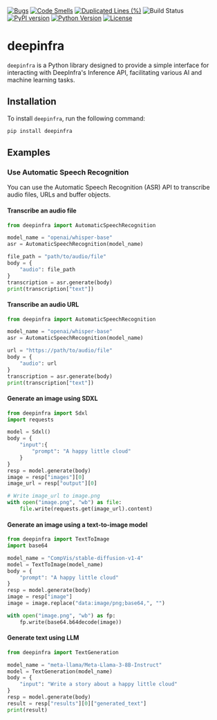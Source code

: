 [![Bugs](https://sonarcloud.io/api/project_badges/measure?project=ovuruska_deepinfra-python&metric=bugs)](https://sonarcloud.io/summary/new_code?id=ovuruska_deepinfra-python)
[![Code Smells](https://sonarcloud.io/api/project_badges/measure?project=ovuruska_deepinfra-python&metric=code_smells)](https://sonarcloud.io/summary/new_code?id=ovuruska_deepinfra-python)
[![Duplicated Lines (%)](https://sonarcloud.io/api/project_badges/measure?project=ovuruska_deepinfra-python&metric=duplicated_lines_density)](https://sonarcloud.io/summary/new_code?id=ovuruska_deepinfra-python)
![Build Status](https://github.com/ovuruska/deepinfra-python/actions/workflows/deploy.yaml/badge.svg)
[![PyPI version](https://badge.fury.io/py/deepinfra.svg)](https://pypi.org/project/deepinfra/)
[![Python Version](https://img.shields.io/pypi/pyversions/deepinfra.svg)](https://pypi.org/project/deepinfra/)
[![License](https://img.shields.io/github/license/ovuruska/deepinfra-python.svg)](LICENSE)

# deepinfra

`deepinfra` is a Python library designed to provide a simple interface for interacting with DeepInfra's Inference API, facilitating various AI and machine learning tasks.

## Installation

To install `deepinfra`, run the following command:

```bash
pip install deepinfra
```

## Examples

### Use Automatic Speech Recognition

You can use the Automatic Speech Recognition (ASR) API to transcribe audio files, URLs and buffer objects.
#### Transcribe an audio file

```python
from deepinfra import AutomaticSpeechRecognition

model_name = "openai/whisper-base"
asr = AutomaticSpeechRecognition(model_name)

file_path = "path/to/audio/file" 
body = {
    "audio": file_path
}
transcription = asr.generate(body)
print(transcription["text"])
```

#### Transcribe an audio URL

```python
from deepinfra import AutomaticSpeechRecognition

model_name = "openai/whisper-base"
asr = AutomaticSpeechRecognition(model_name)

url = "https://path/to/audio/file"
body = {
    "audio": url
}
transcription = asr.generate(body)
print(transcription["text"])
```

#### Generate an image using SDXL

```python
from deepinfra import Sdxl
import requests

model = Sdxl()
body = {
    "input":{
        "prompt": "A happy little cloud"
    }
}
resp = model.generate(body)
image = resp["images"][0]
image_url = resp["output"][0]

# Write image_url to image.png
with open("image.png", "wb") as file:
    file.write(requests.get(image_url).content)

```

#### Generate an image using a text-to-image model

```python
from deepinfra import TextToImage
import base64

model_name = "CompVis/stable-diffusion-v1-4"
model = TextToImage(model_name)
body = {
    "prompt": "A happy little cloud"
}
resp = model.generate(body)
image = resp["image"]
image = image.replace("data:image/png;base64,", "")

with open("image.png", "wb") as fp:
    fp.write(base64.b64decode(image))
```

#### Generate text using LLM

```python
from deepinfra import TextGeneration

model_name = "meta-llama/Meta-Llama-3-8B-Instruct"
model = TextGeneration(model_name)
body = {
    "input": "Write a story about a happy little cloud"
}
resp = model.generate(body)
result = resp["results"][0]["generated_text"]
print(result)
```